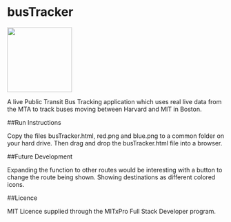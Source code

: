 # busTracker

<img src ="" width=150>

A live Public Transit Bus Tracking application which uses real live data from the MTA to track buses moving between Harvard and MIT in Boston.

##Run Instructions

Copy the files busTracker.html, red.png and blue.png to a common folder on your hard drive. Then drag and drop the busTracker.html file into a browser.

##Future Development

Expanding the function to other routes would be interesting with a button to change the route being shown. Showing destinations as different colored icons.

##Licence

MIT Licence supplied through the MITxPro Full Stack Developer program.
